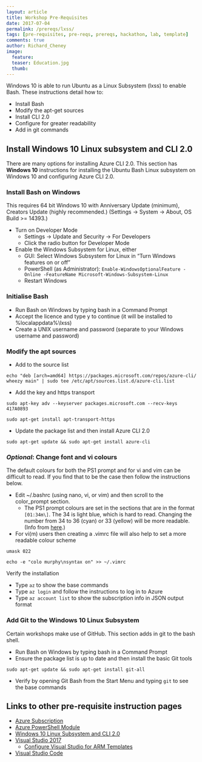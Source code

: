 ```yaml
---
layout: article
title: Workshop Pre-Requisites
date: 2017-07-04
permalink: /prereqs/lxss/
tags: [pre-requisites, pre-reqs, prereqs, hackathon, lab, template]
comments: true
author: Richard_Cheney
image:
  feature: 
  teaser: Education.jpg
  thumb: 
---
```

Windows 10 is able to run Ubuntu as a Linux Subsystem (lxss) to enable Bash.  These instructions detail how to:
* Install Bash
* Modify the apt-get sources
* Install CLI 2.0
* Configure for greater readability
* Add in git commands 

## Install Windows 10 Linux subsystem and CLI 2.0

There are many options for installing Azure CLI 2.0.  This section has **Windows 10** instructions for installing the Ubuntu Bash Linux subsystem on Windows 10 and configuring Azure CLI 2.0. 

### Install Bash on Windows

This requires 64 bit Windows 10 with Anniversary Update (minimum), Creators Update (highly recommended.) (Settings -> System -> About, OS Build >= 14393.)
* Turn on Developer Mode
  * Settings -> Update and Security -> For Developers
  * Click the radio button for Developer Mode
* Enable the Windows Subsystem for Linux, either
  * GUI: Select Windows Subsystem for Linux in “Turn Windows features on or off”
  * PowerShell (as Administrator): `Enable-WindowsOptionalFeature -Online -FeatureName Microsoft-Windows-Subsystem-Linux`
  * Restart Windows

### Initialise Bash

* Run Bash on Windows by typing bash in a Command Prompt
* Accept the licence and type y to continue (it will be installed to %localappdata%\lxss\)
* Create a UNIX username and password (separate to your Windows username and password)

### Modify the apt sources 

* Add to the source list
```
echo "deb [arch=amd64] https://packages.microsoft.com/repos/azure-cli/ wheezy main" | sudo tee /etc/apt/sources.list.d/azure-cli.list
```

* Add the key and https transport
```
sudo apt-key adv --keyserver packages.microsoft.com --recv-keys 417A0893

sudo apt-get install apt-transport-https
```
* Update the package list and then install Azure CLI 2.0
```
sudo apt-get update && sudo apt-get install azure-cli
```
### *Optional*: Change font and vi colours

The default colours for both the PS1 prompt and for vi and vim can be difficult to read.  If you find that to be the case then follow the instructions below.

* Edit ~/.bashrc (using nano, vi, or vim) and then scroll to the color_prompt section.  
  * The PS1 prompt colours are set in the sections that are in the format `[01:34m\]`.  The 34 is light blue, which is hard to read.  Changing the number from 34 to 36 (cyan) or 33 (yellow) will be more readable. (Info from [here](http://tldp.org/HOWTO/Bash-Prompt-HOWTO/x329.html).)
* For vi(m) users then creating a .vimrc file will also help to set a more readable colour scheme
```
umask 022

echo -e "colo murphy\nsyntax on" >> ~/.vimrc
```
Verify the installation
* Type `az` to show the base commands
* Type `az login` and follow the instructions to log in to Azure
* Type `az account list` to show the subscription info in JSON output format
 
### Add Git to the Windows 10 Linux Subsystem

Certain workshops make use of GitHub.  This section adds in git to the bash shell. 

* Run Bash on Windows by typing bash in a Command Prompt
* Ensure the package list is up to date and then install the basic Git tools
```
sudo apt-get update && sudo apt-get install git-all
```
* Verify by opening Git Bash from the Start Menu and typing `git` to see the base commands

## Links to other pre-requisite instruction pages
 
* [Azure Subscription](../subscription)
* [Azure PowerShell Module](../powershell)
* [Windows 10 Linux Subsystem and CLI 2.0](../lxss)
* [Visual Studio 2017](../vs2017)
  * [Configure Visual Studio for ARM Templates](../vs2017-configure)
* [Visual Studio Code](../vscode)

